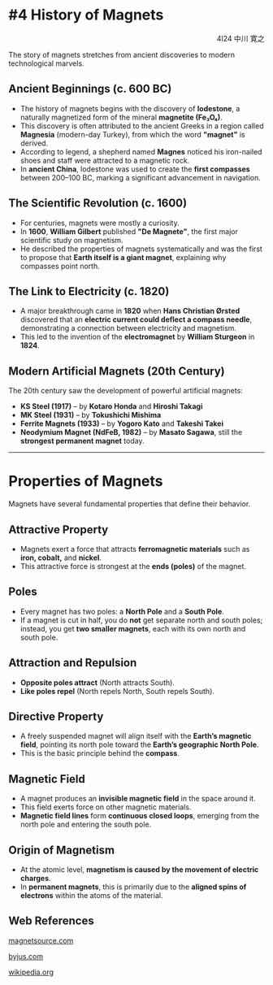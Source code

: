 # #4 History of Magnets
<div style="text-align: right;">
4I24 中川 寛之
</div>

The story of magnets stretches from ancient discoveries to modern technological marvels.

## Ancient Beginnings (c. 600 BC)

- The history of magnets begins with the discovery of **lodestone**, a naturally magnetized form of the mineral **magnetite (Fe₃O₄)**.
- This discovery is often attributed to the ancient Greeks in a region called **Magnesia** (modern-day Turkey), from which the word **"magnet"** is derived.
- According to legend, a shepherd named **Magnes** noticed his iron-nailed shoes and staff were attracted to a magnetic rock.
- In **ancient China**, lodestone was used to create the **first compasses** between 200–100 BC, marking a significant advancement in navigation.

## The Scientific Revolution (c. 1600)

- For centuries, magnets were mostly a curiosity.
- In **1600**, **William Gilbert** published **"De Magnete"**, the first major scientific study on magnetism.
- He described the properties of magnets systematically and was the first to propose that **Earth itself is a giant magnet**, explaining why compasses point north.

## The Link to Electricity (c. 1820)

- A major breakthrough came in **1820** when **Hans Christian Ørsted** discovered that an **electric current could deflect a compass needle**, demonstrating a connection between electricity and magnetism.
- This led to the invention of the **electromagnet** by **William Sturgeon** in **1824**.

## Modern Artificial Magnets (20th Century)

The 20th century saw the development of powerful artificial magnets:

- **KS Steel (1917)** – by **Kotaro Honda** and **Hiroshi Takagi**
- **MK Steel (1931)** – by **Tokushichi Mishima**
- **Ferrite Magnets (1933)** – by **Yogoro Kato** and **Takeshi Takei**
- **Neodymium Magnet (NdFeB, 1982)** – by **Masato Sagawa**, still the **strongest permanent magnet** today.

---

# Properties of Magnets

Magnets have several fundamental properties that define their behavior.

## Attractive Property

- Magnets exert a force that attracts **ferromagnetic materials** such as **iron, cobalt,** and **nickel**.
- This attractive force is strongest at the **ends (poles)** of the magnet.

## Poles

- Every magnet has two poles: a **North Pole** and a **South Pole**.
- If a magnet is cut in half, you do **not** get separate north and south poles; instead, you get **two smaller magnets**, each with its own north and south pole.

## Attraction and Repulsion

- **Opposite poles attract** (North attracts South).
- **Like poles repel** (North repels North, South repels South).

## Directive Property

- A freely suspended magnet will align itself with the **Earth’s magnetic field**, pointing its north pole toward the **Earth’s geographic North Pole**.
- This is the basic principle behind the **compass**.

## Magnetic Field

- A magnet produces an **invisible magnetic field** in the space around it.
- This field exerts force on other magnetic materials.
- **Magnetic field lines** form **continuous closed loops**, emerging from the north pole and entering the south pole.

## Origin of Magnetism

- At the atomic level, **magnetism is caused by the movement of electric charges**.
- In **permanent magnets**, this is primarily due to the **aligned spins of electrons** within the atoms of the material.

## Web References  
[magnetsource.com](https://www.magnetsource.com/?srsltid=AfmBOoqiiCXN6T0Wym04dX3cczsICAf6faxYP6pug-j5ygpXBI509d0l)  

[byjus.com](https://byjus.com/jee/properties-of-magnetic-field-lines/)

[wikipedia.org](https://en.wikipedia.org/wiki/Magnet)